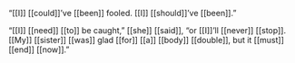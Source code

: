 “[[I]] [[could]]’ve [[been]] fooled. [[I]] [[should]]’ve [[been]].”

“[[I]] [[need]] [[to]] be caught,” [[she]] [[said]], “or [[I]]’ll [[never]] [[stop]]. [[My]] [[sister]] [[was]] glad [[for]] [[a]] [[body]] [[double]], but it [[must]] [[end]] [[now]].”

